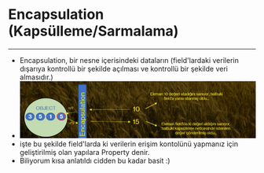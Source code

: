 # Encapsulation (Kapsülleme/Sarmalama)

---

- Encapsulation, bir nesne içerisindeki dataların (field'lardaki verilerin dışarıya kontrollü bir şekilde açılması ve kontrollü bir şekilde veri almasıdır.)
- ![img.png](img.png)
- işte bu şekilde field'larda ki verilerin erişim kontolünü yapmanız için geliştirilmiş olan yapılara Property denir.
- Biliyorum kısa anlatıldı cidden bu kadar basit :)